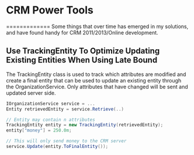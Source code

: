 # CRM Power Tools 
=============
Some things that over time has emerged in my solutions, and have found handy for CRM 2011/2013/Online development.


## Use TrackingEntity To Optimize Updating Existing Entities When Using Late Bound
The TrackingEntity class is used to track which attributes are modified and create a final entity that can be used to update an existing entity through the OrganizationService.
Only attributes that have changed will be sent and updated server side.

```csharp
IOrganizationService service = ...
Entity retrievedEntity = service.Retrieve(..)

// Entity may contain n attributes
TrackingEntity entity = new TrackingEntity(retrievedEntity);
entity["money"] = 250.0m;

// This will only send money to the CRM server
service.Update(entity.ToFinalEntity());

```